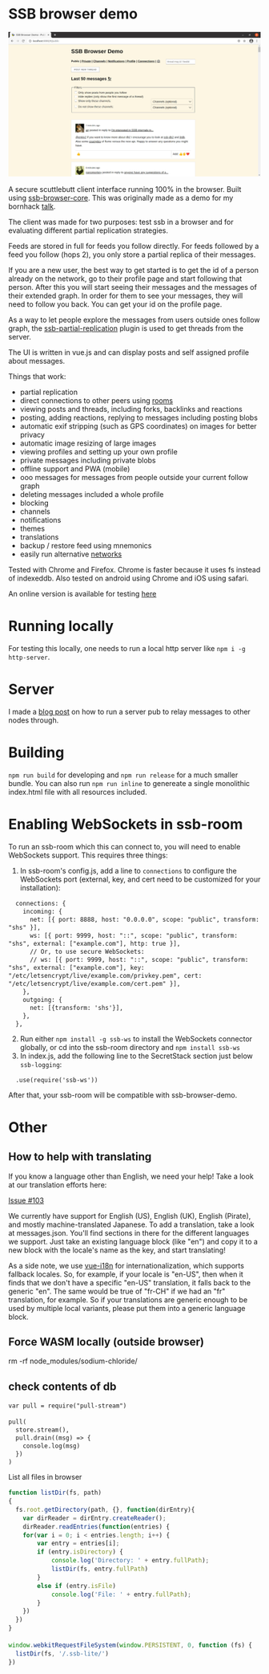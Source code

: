 # SSB browser demo

![Screenshot of ssb browser demo][screenshot]

A secure scuttlebutt client interface running 100% in the browser. Built using
[ssb-browser-core]. This was originally made as a demo for my bornhack
[talk][bornhack-talk].

The client was made for two purposes: test ssb in a browser and for
evaluating different partial replication strategies.

Feeds are stored in full for feeds you follow directly. For feeds
followed by a feed you follow (hops 2), you only store a partial
replica of their messages.

If you are a new user, the best way to get started is to get the id of
a person already on the network, go to their profile page and start
following that person. After this you will start seeing their messages
and the messages of their extended graph. In order for them to see
your messages, they will need to follow you back. You can get your id
on the profile page.

As a way to let people explore the messages from users outside ones
follow graph, the [ssb-partial-replication] plugin is used to get
threads from the server. 

The UI is written in vue.js and can display posts and self assigned
profile about messages.

Things that work:
 - partial replication
 - direct connections to other peers using [rooms]
 - viewing posts and threads, including forks, backlinks and reactions
 - posting, adding reactions, replying to messages including posting blobs
 - automatic exif stripping (such as GPS coordinates) on images for better privacy
 - automatic image resizing of large images
 - viewing profiles and setting up your own profile
 - private messages including private blobs
 - offline support and PWA (mobile)
 - ooo messages for messages from people outside your current follow graph
 - deleting messages included a whole profile
 - blocking
 - channels
 - notifications
 - themes
 - translations
 - backup / restore feed using mnemonics
 - easily run alternative [networks][pub-setup]

Tested with Chrome and Firefox. Chrome is faster because it uses fs
instead of indexeddb. Also tested on android using Chrome and iOS
using safari.

An online version is available for testing [here][test-server]

# Running locally

For testing this locally, one needs to run a local http server like
`npm i -g http-server`.

# Server

I made a [blog post][pub-setup] on how to run a server pub to relay messages to other nodes through.

# Building

`npm run build` for developing and `npm run release` for a much smaller bundle.  You can also run `npm run inline` to genereate a single monolithic index.html file with all resources included.

# Enabling WebSockets in ssb-room

To run an ssb-room which this can connect to, you will need to enable WebSockets support.  This requires three things:

1. In ssb-room's config.js, add a line to `connections` to configure the WebSockets port (external, key, and cert need to be customized for your installation):
```
  connections: {
    incoming: {
      net: [{ port: 8888, host: "0.0.0.0", scope: "public", transform: "shs" }],
      ws: [{ port: 9999, host: "::", scope: "public", transform: "shs", external: ["example.com"], http: true }],
      // Or, to use secure WebSockets:
      // ws: [{ port: 9999, host: "::", scope: "public", transform: "shs", external: ["example.com"], key: "/etc/letsencrypt/live/example.com/privkey.pem", cert: "/etc/letsencrypt/live/example.com/cert.pem" }],
    },
    outgoing: {
      net: [{transform: 'shs'}],
    },
  },
```
2. Run either `npm install -g ssb-ws` to install the WebSockets connector globally, or cd into the ssb-room directory and `npm install ssb-ws`
3. In index.js, add the following line to the SecretStack section just below `ssb-logging`:
```
  .use(require('ssb-ws'))
```

After that, your ssb-room will be compatible with ssb-browser-demo.

# Other

## How to help with translating

If you know a language other than English, we need your help!  Take a look at our translation efforts here:

[Issue #103](https://github.com/arj03/ssb-browser-demo/issues/103)

We currently have support for English (US), English (UK), English (Pirate), and mostly machine-translated Japanese.  To add a translation, take a look at messages.json.  You'll find sections in there for the different languages we support.  Just take an existing language block (like "en") and copy it to a new block with the locale's name as the key, and start translating!

As a side note, we use [vue-i18n](https://github.com/kazupon/vue-i18n) for internationalization, which supports fallback locales.  So, for example, if your locale is "en-US", then when it finds that we don't have a specific "en-US" translation, it falls back to the generic "en".  The same would be true of "fr-CH" if we had an "fr" translation, for example.  So if your translations are generic enough to be used by multiple local variants, please put them into a generic language block.

## Force WASM locally (outside browser)

rm -rf node_modules/sodium-chloride/

## check contents of db

```
var pull = require("pull-stream")

pull(
  store.stream(),
  pull.drain((msg) => {
    console.log(msg)
  })
)
```

List all files in browser

``` javascript
function listDir(fs, path)
{
  fs.root.getDirectory(path, {}, function(dirEntry){
    var dirReader = dirEntry.createReader();
    dirReader.readEntries(function(entries) {
    for(var i = 0; i < entries.length; i++) {
        var entry = entries[i];
        if (entry.isDirectory) {
            console.log('Directory: ' + entry.fullPath);
            listDir(fs, entry.fullPath)
        }
        else if (entry.isFile)
            console.log('File: ' + entry.fullPath);
        }
    })
  })
}

window.webkitRequestFileSystem(window.PERSISTENT, 0, function (fs) {
  listDir(fs, '/.ssb-lite/')
})
```

[screenshot]: assets/screenshot.jpg
[ssb-browser-core]: https://github.com/arj03/ssb-browser-core
[bornhack-talk]: https://people.iola.dk/arj/2019/08/11/bornhack-talk/
[ssb-partial-replication]: https://github.com/arj03/ssb-partial-replication
[ssb-peer-invites]: https://github.com/ssbc/ssb-peer-invites
[test-server]: https://between-two-worlds.dk/browser.html
[ssb-contact-msg]: https://github.com/ssbc/ssb-contact-msg
[pub-setup]: https://people.iola.dk/arj/2020/03/04/how-to-setup-a-pub-for-ssb-browser/
[rooms]: https://github.com/staltz/ssb-room
